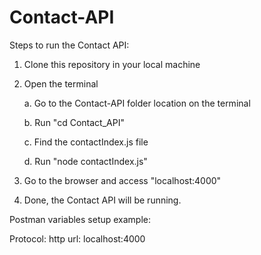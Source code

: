# Contact-API

Steps to run the Contact API:

1. Clone this repository in your local machine

2. Open the terminal

    a. Go to the Contact-API folder location on the terminal
  
    b. Run "cd Contact_API"
  
    c. Find the contactIndex.js file
  
    d. Run "node contactIndex.js"
 
 3. Go to the browser and access "localhost:4000"
 
 4. Done, the Contact API will be running.
 
 
Postman variables setup example:
 
Protocol: http
url: localhost:4000
